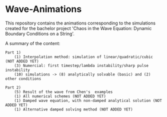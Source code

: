 # Wave-Animations

This repository contains the animations corresponding to the simulations created for the bachelor project 'Chaos in the Wave Equation: Dynamic Boundary Conditions on a String'. 

A summary of the content:

	Part 1)
		(1) Interpolation method: simulation of linear/quadratic/cubic (NOT ADDED YET)
		(3) Numercial: first timestep/lambda instability/sharp pulse instability 
		(10) simulations -> (8) analytically solvable (basic) and (2) other conditions
  
	Part 2)
		(5) Result of the wave from Chen's  examples
		(1) All numerical schemes (NOT ADDED YET)
		(1) Damped wave equation, with non-damped analytical solution (NOT ADDED YET)
		(1) Alternative damped solving method (NOT ADDED YET)
